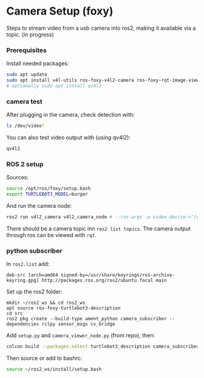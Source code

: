 # Camera Setup (foxy)
Steps to stream video from a usb camera into ros2, making it available via a topic. (in progress)
### Prerequisites
Install needed packages:
```bash
sudo apt update
sudo apt install v4l-utils ros-foxy-v4l2-camera ros-foxy-rqt-image-view
# optionally sudo apt install qv4l2
```
### camera test
After plugging in the camera, check detection with:
```bash
ls /dev/video*
```
You can also test video output with (using qv4l2):
```bash
qv4l2
```
### ROS 2 setup
Sources:
```bash
source /opt/ros/foxy/setup.bash
export TURTLEBOT3_MODEL=burger
```
And run the camera node:
```bash
ros2 run v4l2_camera v4l2_camera_node # --ros-args -p video_device:="/dev/videoX"
```
There should be a camera topic inn `ros2 list topics`. The camera output through ros can be viewed with `rqt`.
### python subscriber
In `ros2.list` add:
```
deb-src [arch=amd64 signed-by=/usr/share/keyrings/ros-archive-keyring.gpg] http://packages.ros.org/ros2/ubuntu focal main
```
Set up the ros2 folder:
```
mkdir ~/ros2_ws && cd ros2_ws 
apt source ros-foxy-turtlebot3-description 
cd src
ros2 pkg create --build-type ament_python camera_subscriber --dependencies rclpy sensor_msgs cv_bridge
```
Add `setup.py` and `camera_viewer_node.py` (from repo), then:
```bash
colcon build --packages-select turtlebot3_description camera_subscriber 
```
Then source or add to bashrc:
```bash
source ~/ros2_ws/install/setup.bash
```